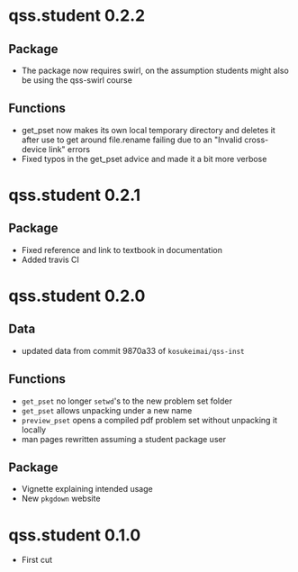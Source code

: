 # qss.student 0.2.2
 
## Package 

* The package now requires swirl, on the assumption 
  students might also be using the qss-swirl course
 
## Functions

* get_pset now makes its own local temporary directory and
  deletes it after use to get around file.rename failing due
  to an "Invalid cross-device link" errors
* Fixed typos in the get_pset advice and made it a bit more
  verbose

# qss.student 0.2.1

## Package 
 
* Fixed reference and link to textbook in documentation
* Added travis CI

# qss.student 0.2.0

## Data

* updated data from commit 9870a33 of `kosukeimai/qss-inst`

## Functions

* `get_pset` no longer `setwd`'s to the new problem set folder
* `get_pset` allows unpacking under a new name
* `preview_pset` opens a compiled pdf problem set without unpacking it locally
* man pages rewritten assuming a student package user

## Package

* Vignette explaining intended usage
* New `pkgdown` website 

# qss.student 0.1.0

* First cut

